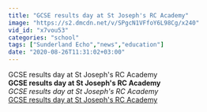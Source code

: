 ```yaml
---
title: "GCSE results day at St Joseph's RC Academy"
image: "https://s2.dmcdn.net/v/SPgcN1VFfoY6L98Cg/x240"
vid_id: "x7vou53"
categories: "school"
tags: ["Sunderland Echo","news","education"]
date: "2020-08-26T11:31:02+03:00"
---
```

GCSE results day at St Joseph's RC Academy<br><b>GCSE results day at St Joseph's RC Academy</b><br> <i>GCSE results day at St Joseph's RC Academy</i><br> <u>GCSE results day at St Joseph's RC Academy</u>
